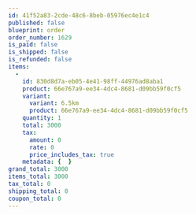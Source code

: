 ```yaml
---
id: 41f52a83-2cde-48c6-8beb-05976ec4e1c4
published: false
blueprint: order
order_number: 1629
is_paid: false
is_shipped: false
is_refunded: false
items:
  -
    id: 830d8d7a-eb05-4e41-98ff-44976ad8aba1
    product: 66e767a9-ee34-4dc4-8681-d09bb59f0cf5
    variant:
      variant: 6.5km
      product: 66e767a9-ee34-4dc4-8681-d09bb59f0cf5
    quantity: 1
    total: 3000
    tax:
      amount: 0
      rate: 0
      price_includes_tax: true
    metadata: {  }
grand_total: 3000
items_total: 3000
tax_total: 0
shipping_total: 0
coupon_total: 0
---
```

